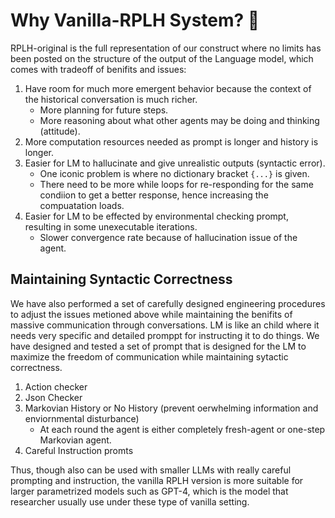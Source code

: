 # Why Vanilla-RPLH System? 🤔
RPLH-original is the full representation of our construct where no limits has been posted on the structure of the output of the Language model, which comes with tradeoff of benifits and issues:

1. Have room for much more emergent behavior because the context of the historical conversation is much richer.
    - More planning for future steps.
    - More reasoning about what other agents may be doing and thinking (attitude).
2. More computation resources needed as prompt is longer and history is longer.
3. Easier for LM to hallucinate and give unrealistic outputs (syntactic error).
    -  One iconic problem is where no dictionary bracket `{...}` is given.
    - There need to be more while loops for re-responding for the same condiion to get a better response, hence increasing the compuatation loads.
4. Easier for LM to be effected by environmental checking prompt, resulting in some unexecutable iterations.
    - Slower convergence rate because of hallucination issue of the agent.

## Maintaining Syntactic Correctness
We have also performed a set of carefully designed engineering procedures to adjust the issues metioned above while maintaining the benifits of massive communication through conversations. LM is like an child where it needs very specific and detailed promppt for instructing it to  do things. We have designed and tested a set of prompt that is designed for the LM to maximize the freedom of communication while maintaining sytactic correctness.

1. Action checker
2. Json Checker
3. Markovian History or No History (prevent oerwhelming information and enviornmental disturbance)
    - At each round the agent is either completely fresh-agent or one-step Markovian agent.
4. Careful Instruction promts

Thus, though also can be used with smaller LLMs with really careful prompting and instruction, the vanilla RPLH version is more suitable for larger parametrized models such as GPT-4, which is the model that researcher usually use under these type of vanilla setting.